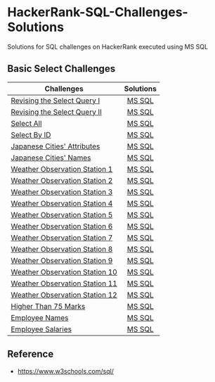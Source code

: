 # HackerRank-SQL-Challenges-Solutions
Solutions for SQL challenges on HackerRank executed using MS SQL

## Basic Select Challenges

| **Challenges**  | **Solutions** | 
| --------------- |:-------------:| 
| [Revising the Select Query I](https://www.hackerrank.com/challenges/revising-the-select-query/problem)    | [MS SQL](https://github.com/dalal1690/HackerRank-SQL-Challenges-Solutions-/blob/main/Basic%20Select/REVISION%20THE%20SELECT%20QUERY%20I.sql)| 
| [Revising the Select Query II](https://www.hackerrank.com/challenges/revising-the-select-query-2/problem) | [MS SQL](https://github.com/dalal1690/HackerRank-SQL-Challenges-Solutions-/blob/main/Basic%20Select/REVISION%20THE%20SELECT%20QUERY%20II.sql) | 
| [Select All](https://www.hackerrank.com/challenges/select-all-sql/problem)                                | [MS SQL](https://github.com/dalal1690/HackerRank-SQL-Challenges-Solutions-/blob/main/Basic%20Select/SELECT%20ALL.sql) | 
| [Select By ID](https://www.hackerrank.com/challenges/select-by-id/problem)                                | [MS SQL](https://github.com/dalal1690/HackerRank-SQL-Challenges-Solutions-/blob/main/Basic%20Select/SELECT%20BY%20ID.sql) | 
| [Japanese Cities' Attributes](https://www.hackerrank.com/challenges/japanese-cities-attributes/problem)   | [MS SQL](https://github.com/dalal1690/HackerRank-SQL-Challenges-Solutions-/blob/main/Basic%20Select/Japanese%20Cities%20Attributes.sql) | 
| [Japanese Cities' Names](https://www.hackerrank.com/challenges/japanese-cities-name/problem)              | [MS SQL](https://github.com/dalal1690/HackerRank-SQL-Challenges-Solutions-/blob/main/Basic%20Select/Japanese%20Cities%20Names.sql) | 
| [Weather Observation Station 1](https://www.hackerrank.com/challenges/weather-observation-station-1/problem)  | [MS SQL](https://github.com/dalal1690/HackerRank-SQL-Challenges-Solutions-/blob/main/Basic%20Select/Weather%20Observation%20Station%201.sql) | 
| [Weather Observation Station 2](https://www.hackerrank.com/challenges/weather-observation-station-2/problem)  | [MS SQL](https://github.com/dalal1690/HackerRank-SQL-Challenges-Solutions-/blob/main/Basic%20Select/Weather%20Observation%20Station%202.sql) | 
| [Weather Observation Station 3](https://www.hackerrank.com/challenges/weather-observation-station-3/problem)  | [MS SQL](https://github.com/dalal1690/HackerRank-SQL-Challenges-Solutions-/blob/main/Basic%20Select/Weather%20Observation%20Station%203.sql) | 
| [Weather Observation Station 4](https://www.hackerrank.com/challenges/weather-observation-station-4/problem)  | [MS SQL](https://github.com/dalal1690/HackerRank-SQL-Challenges-Solutions-/blob/main/Basic%20Select/Weather%20Observation%20Station%204.sql) | 
| [Weather Observation Station 5](https://www.hackerrank.com/challenges/weather-observation-station-5/problem)  | [MS SQL](https://github.com/dalal1690/HackerRank-SQL-Challenges-Solutions-/blob/main/Basic%20Select/Weather%20Observation%20Station%205.sql) | 
| [Weather Observation Station 6](https://www.hackerrank.com/challenges/weather-observation-station-6/problem)  | [MS SQL](https://github.com/dalal1690/HackerRank-SQL-Challenges-Solutions-/blob/main/Basic%20Select/Weather%20Observation%20Station%206.sql) | 
| [Weather Observation Station 7](https://www.hackerrank.com/challenges/weather-observation-station-7/problem)  | [MS SQL](https://github.com/dalal1690/HackerRank-SQL-Challenges-Solutions-/blob/main/Basic%20Select/Weather%20Observation%20Station%207.sql) | 
| [Weather Observation Station 8](https://www.hackerrank.com/challenges/weather-observation-station-8/problem)  | [MS SQL](https://github.com/dalal1690/HackerRank-SQL-Challenges-Solutions-/blob/main/Basic%20Select/Weather%20Observation%20Station%208.sql) | 
| [Weather Observation Station 9](https://www.hackerrank.com/challenges/weather-observation-station-9/problem)  | [MS SQL](https://github.com/dalal1690/HackerRank-SQL-Challenges-Solutions-/blob/main/Basic%20Select/Weather%20Observation%20Station%209.sql) | 
| [Weather Observation Station 10](https://www.hackerrank.com/challenges/weather-observation-station-10/problem)  | [MS SQL](https://github.com/dalal1690/HackerRank-SQL-Challenges-Solutions-/blob/main/Basic%20Select/Weather%20Observation%20Station%2010.sql) | 
| [Weather Observation Station 11](https://www.hackerrank.com/challenges/weather-observation-station-11/problem)  | [MS SQL](https://github.com/dalal1690/HackerRank-SQL-Challenges-Solutions-/blob/main/Basic%20Select/Weather%20Observation%20Station%2011.sql) | 
| [Weather Observation Station 12](https://www.hackerrank.com/challenges/weather-observation-station-12/problem)  | [MS SQL](https://github.com/dalal1690/HackerRank-SQL-Challenges-Solutions-/blob/main/Basic%20Select/Weather%20Observation%20Station%2012.sql) | 
| [Higher Than 75 Marks](https://www.hackerrank.com/challenges/more-than-75-marks/problem)                        | [MS SQL](https://github.com/dalal1690/HackerRank-SQL-Challenges-Solutions-/blob/main/Basic%20Select/Higher%20Than%2075%20Marks.sql) | 
| [Employee Names](https://www.hackerrank.com/challenges/name-of-employees/problem)                               | [MS SQL](https://github.com/dalal1690/HackerRank-SQL-Challenges-Solutions-/blob/main/Basic%20Select/Employee%20Names.sql) | 
| [Employee Salaries](https://www.hackerrank.com/challenges/salary-of-employees/problem)                          | [MS SQL](https://github.com/dalal1690/HackerRank-SQL-Challenges-Solutions-/blob/main/Basic%20Select/Employee%20Salary.sql) | 

## Reference

- https://www.w3schools.com/sql/

